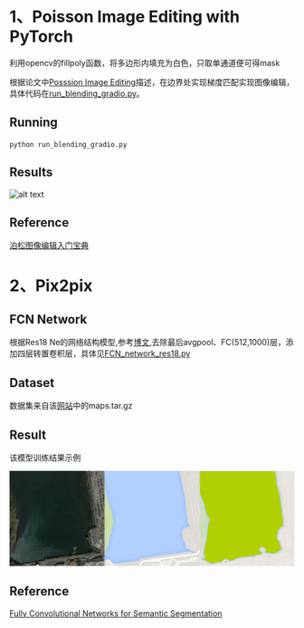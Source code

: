# 1、Poisson Image Editing with PyTorch

利用opencv的fillpoly函数，将多边形内填充为白色，只取单通道便可得mask

根据论文中[Posssion Image Editing](https://github.com/RuiboGao/HomeWork-of-DIP/blob/main/Assignment_2/Possion%20Image%20Editing/Poisson%20Image%20Editing.pdf)描述，在边界处实现梯度匹配实现图像编辑，
具体代码在[run_blending_gradio.py](https://github.com/RuiboGao/HomeWork-of-DIP/blob/main/Assignment_2/Possion%20Image%20Editing/run_blending_gradio.py)。
## Running
    python run_blending_gradio.py

## Results
<img src="https://github.com/RuiboGao/HomeWork-of-DIP/blob/main/Assignment_2/Possion%20Image%20Editing/assignment2_1.gif/" alt="alt text" width="800">

## Reference
[泊松图像编辑入门宝典](https://buptjz.github.io/2014/03/17/poissonImageEditing)


# 2、Pix2pix

## FCN Network 
根据Res18 Ne的网络结构模型,参考[博文](https://blog.csdn.net/qq_42102546/article/details/128607586),去除最后avgpool、FC(512,1000)层，添加四层转置卷积层，具体见[FCN_network_res18.py](
./Pix2pix/FCN_network_res18.py)

## Dataset
数据集来自该[网站](https://efrosgans.eecs.berkeley.edu/pix2pix/datasets/)中的maps.tar.gz

## Result
该模型训练结果示例

<img src="./Pix2pix/result_3.png" alt="alt text" width="800">

## Reference

[Fully Convolutional Networks for Semantic Segmentation]("/Pix2pix/Fully%20Convolutional%20Networks%20for%20Semantic%20Segmentation.pdf")
